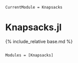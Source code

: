 ```@meta
CurrentModule = Knapsacks
```

# Knapsacks.jl

{% include_relative base.md %}

```@index
```

```@autodocs
Modules = [Knapsacks]
```
